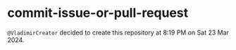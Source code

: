 # commit-issue-or-pull-request
`@VladimirCreator` decided to create this repository at 8:19 PM on Sat 23 Mar 2024.
